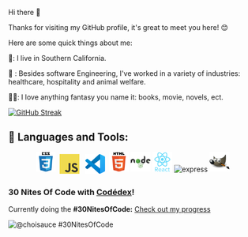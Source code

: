Hi there 👋

Thanks for visiting my GitHub profile, it's great to meet you here! 😊

Here are some quick things about me:

🌴: I live in Southern California.

💼 : Besides software Engineering, I've worked in a variety of industries: healthcare, hospitality and animal welfare.

🧜‍♀️: I love anything fantasy you name it: books, movie, novels, ect.

[![GitHub Streak](https://github-readme-streak-stats.herokuapp.com/?user=JSMarsh813&theme=tokyonight)](https://git.io/streak-stats)

## 🧰 Languages and Tools:
<p align="center">
<img src="https://raw.githubusercontent.com/devicons/devicon/master/icons/css3/css3-original-wordmark.svg" alt="css3" style="max-width: 100%;" width="40" height="40">
<img src="https://raw.githubusercontent.com/github/explore/80688e429a7d4ef2fca1e82350fe8e3517d3494d/topics/javascript/javascript.png" alt="Javascript" height="40" style="vertical-align:top; margin:4px">
<img src="https://raw.githubusercontent.com/github/explore/80688e429a7d4ef2fca1e82350fe8e3517d3494d/topics/visual-studio-code/visual-studio-code.png" alt="VS Code" height="40" style="vertical-align:top; margin:4px">
<img src="https://raw.githubusercontent.com/devicons/devicon/master/icons/html5/html5-original-wordmark.svg" alt="html5" style="max-width: 100%;" width="40" height="40">
<img src="https://raw.githubusercontent.com/devicons/devicon/master/icons/nodejs/nodejs-original-wordmark.svg" alt="nodejs" style="max-width: 100%;" width="40" height="40">
<img src="https://raw.githubusercontent.com/devicons/devicon/master/icons/react/react-original-wordmark.svg" alt="react" style="max-width: 100%;" width="40" height="40">
<img src="https://user-images.githubusercontent.com/97814431/170081210-73593c53-48ce-4ad1-bd96-d370c124cc2c.png" alt="express" style="max-width: 100%;" width="90" height="40">
<img src="https://github.com/devicons/devicon/blob/master/icons/gimp/gimp-original.svg" alt="GIMP" style="max-width: 100%;" width="40" height="40">

<h3>30 Nites Of Code with <a href="https://codedex.io" target="_blank">Codédex</a>!</h3>

Currently doing the
**#30NitesOfCode:**
[Check out my progress](https://codedex.io/@janetspell68760/30-nites-of-code)  

![@choisauce #30NitesOfCode](https://codedex.io/api/petStatus?user=janetspell68760)

